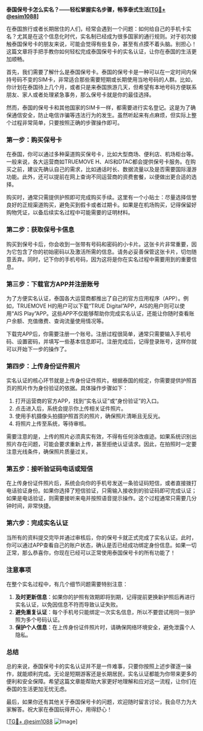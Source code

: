 **泰国保号卡怎么实名？——轻松掌握实名步骤，畅享泰式生活[[TG💪+ @esim1088](https://t.me/s/esim1088)]**

在泰国旅行或者长期居住的人们，经常会遇到一个问题：如何给自己的手机卡实名？尤其是在这个信息化时代，实名制已经成为很多国家的通行规则。对于初次接触泰国保号卡的朋友来说，可能会觉得有些复杂，甚至有点摸不着头脑。别担心！这篇文章将手把手教你如何轻松完成泰国保号卡的实名认证，让你在泰国的生活更加顺畅。

首先，我们需要了解什么是泰国保号卡。泰国的保号卡是一种可以在一定时间内保持号码不变的SIM卡，非常适合那些需要短期或长期使用当地号码的人群。比如，你计划在泰国待上几个月，或者只是来泰国旅游几天，但希望有本地号码方便联系朋友、家人或者处理紧急事务，那么保号卡就是你的最佳选择。

然而，泰国的保号卡和其他国家的SIM卡一样，都需要进行实名登记。这是为了确保通信安全，防止电信诈骗等违法行为的发生。虽然听起来有点麻烦，但实际上整个过程非常简单，只要按照正确的步骤操作即可。

### **第一步：购买保号卡**

在泰国，你可以通过多种渠道购买保号卡，比如大型商场、便利店、机场柜台等。一般来说，各大运营商如TRUEMOVE H、AIS和DTAC都会提供保号卡服务。在购买之前，建议先确认自己的需求，比如通话时长、数据流量以及是否需要国际漫游功能。此外，还可以提前在网上查询不同运营商的资费套餐，以便做出更合适的选择。

购买时，通常只需提供护照即可完成购买手续。这里有一个小贴士：尽量选择信誉良好的正规渠道购买，避免买到假卡或者过期卡。如果是在机场购买，记得保留好购物凭证，以备后续实名过程中可能需要的证明材料。

### **第二步：获取保号卡信息**

购买到保号卡后，你会收到一张带有号码和密码的小卡片。这张卡片非常重要，因为它包含了你的初始密码以及激活所需的信息。请务必妥善保管这张卡片，切勿随意丢弃。同时，记下你的手机号码，因为这将是你在实名过程中需要用到的重要信息。

### **第三步：下载官方APP并注册账号**

为了方便实名认证，泰国各大运营商都推出了自己的官方应用程序（APP）。例如，TRUEMOVE H的用户可以下载“TRUE Digital”APP，AIS的用户则可以使用“AIS Play”APP。这些APP不仅能够帮助你完成实名认证，还能让你随时查看账户余额、充值缴费、查询流量使用情况等。

下载完APP后，你需要注册一个账号。注册过程很简单，通常只需要输入手机号码、设置密码，并填写一些基本信息即可。注册完成后，记得登录账号，这样你就可以开始下一步的操作了。

### **第四步：上传身份证件照片**

实名认证的核心环节就是上传身份证件照片。根据泰国的规定，你需要提供护照首页的照片作为身份验证的依据。具体操作步骤如下：

1. 打开运营商的官方APP，找到“实名认证”或“身份验证”的入口。
2. 点击进入后，系统会提示你上传相关证件照片。
3. 使用手机摄像头拍摄护照首页的照片，确保照片清晰且无反光。
4. 将照片上传至系统，等待审核。

需要注意的是，上传的照片必须真实有效，不得有任何涂改痕迹。如果系统识别出照片存在问题，可能会要求重新上传，甚至拒绝认证请求。因此，在拍照时一定要注意光线条件，确保照片质量过关。

### **第五步：接听验证码电话或短信**

在上传身份证件照片后，系统会向你的手机号发送一条验证码短信，或者直接拨打电话验证身份。如果你选择了短信验证，只需输入接收到的验证码即可完成认证；如果是电话验证，则需要接听来电并按照语音提示操作。这个过程通常只需要几分钟时间，非常快捷。

### **第六步：完成实名认证**

当所有的资料提交完毕并通过审核后，你的保号卡就正式完成了实名认证。此时，你可以通过APP查看自己的账户状态，确认是否已经成功绑定身份信息。如果一切正常，那么恭喜你，你现在已经可以正常使用泰国保号卡的所有功能了！

### **注意事项**

在整个实名过程中，有几个细节问题需要特别注意：

1. **及时更新信息**：如果你的护照有效期即将到期，记得提前更换新护照后再进行实名认证，以免因信息不符而导致认证失败。
2. **避免重复认证**：每个手机号只能绑定一次实名信息，所以不要尝试用同一张护照为多个号码认证。
3. **保护个人信息**：在上传身份证件照片时，请确保网络环境安全，避免泄露个人隐私。

### **总结**

总的来说，泰国保号卡的实名认证并不是一件难事，只要你按照上述步骤逐一操作，就能顺利完成。无论是短期游客还是长期居民，实名认证都能为你带来更多的便利和安全保障。希望这篇文章能帮助大家更好地理解和应对这一流程，让你们在泰国的生活更加无忧无虑。

最后，如果你还有其他关于泰国保号卡的问题，欢迎随时留言讨论，我会尽力为大家解答。祝大家在泰国玩得开心，用得舒心！

[[TG💪+ @esim1088](https://t.me/s/esim1088) ![Image](https://i.postimg.cc/4NQfJmqS/Snipaste-2025-05-13-00-14-12.png)]